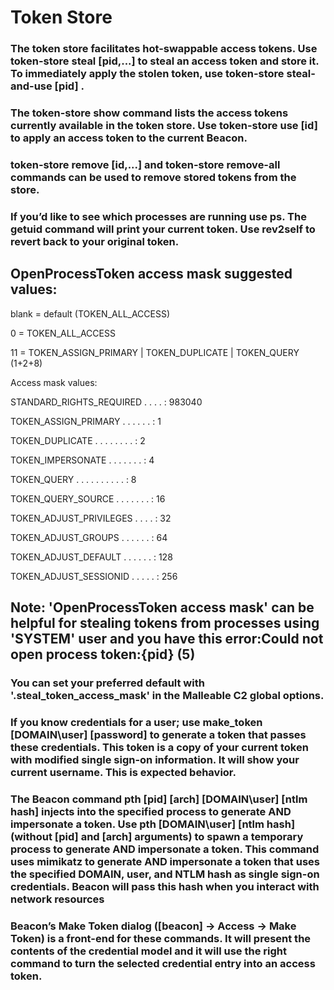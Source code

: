 # Token Store

### The token store facilitates hot-swappable access tokens. Use token-store steal [pid,...] <OpenProcessToken access mask> to steal an access token and store it. To immediately apply the stolen token, use token-store steal-and-use [pid] <OpenProcessToken access mask>.

### The token-store show command lists the access tokens currently available in the token store. Use token-store use [id] to apply an access token to the current Beacon.

### token-store remove [id,...] and token-store remove-all commands can be used to remove stored tokens from the store.

### If you’d like to see which processes are running use ps. The getuid command will print your current token. Use rev2self to revert back to your original token.

## OpenProcessToken access mask suggested values:

blank = default (TOKEN_ALL_ACCESS)

0 = TOKEN_ALL_ACCESS

11 = TOKEN_ASSIGN_PRIMARY | TOKEN_DUPLICATE | TOKEN_QUERY
(1+2+8)

Access mask values:

STANDARD_RIGHTS_REQUIRED . . . . : 983040

TOKEN_ASSIGN_PRIMARY . . . . . . : 1

TOKEN_DUPLICATE . . . . . . . . : 2


TOKEN_IMPERSONATE . . . . . . . : 4

TOKEN_QUERY . . . . . . . . . . : 8

TOKEN_QUERY_SOURCE . . . . . . . : 16

TOKEN_ADJUST_PRIVILEGES . . . . : 32

TOKEN_ADJUST_GROUPS . . . . . . : 64

TOKEN_ADJUST_DEFAULT . . . . . . : 128

TOKEN_ADJUST_SESSIONID . . . . . : 256

## Note: 'OpenProcessToken access mask' can be helpful for stealing tokens from processes using 'SYSTEM' user and you have this error:Could not open process token:{pid} (5)

### You can set your preferred default with '.steal_token_access_mask' in the Malleable C2 global options.

### If you know credentials for a user; use make_token [DOMAIN\user] [password] to generate a token that passes these credentials. This token is a copy of your current token with modified single sign-on information. It will show your current username. This is expected behavior.

### The Beacon command pth [pid] [arch] [DOMAIN\user] [ntlm hash] injects into the specified process to generate AND impersonate a token. Use pth [DOMAIN\user] [ntlm hash] (without [pid] and [arch] arguments) to spawn a temporary process to generate AND impersonate a token. This command uses mimikatz to generate AND impersonate a token that uses the specified DOMAIN, user, and NTLM hash as single sign-on credentials. Beacon will pass this hash when you interact with network resources

### Beacon’s Make Token dialog ([beacon] -> Access -> Make Token) is a front-end for these commands. It will present the contents of the credential model and it will use the right command to turn the selected credential entry into an access token.

